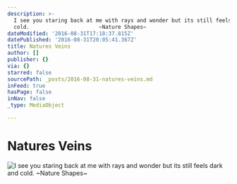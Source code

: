 ```yaml
---
description: >-
  I see you staring back at me with rays and wonder but its still feels dark and
  cold.                      ~Nature Shapes~
dateModified: '2016-08-31T17:18:37.815Z'
datePublished: '2016-08-31T20:05:41.367Z'
title: Natures Veins
author: []
publisher: {}
via: {}
starred: false
sourcePath: _posts/2016-08-31-natures-veins.md
inFeed: true
hasPage: false
inNav: false
_type: MediaObject

---
```

# Natures Veins
![I see you staring back at me with rays and wonder but its still feels dark and cold.                      ~Nature Shapes~](https://the-grid-user-content.s3-us-west-2.amazonaws.com/fbe005ce-cda9-4923-b1a1-ed95f9dfe78c.jpg)
